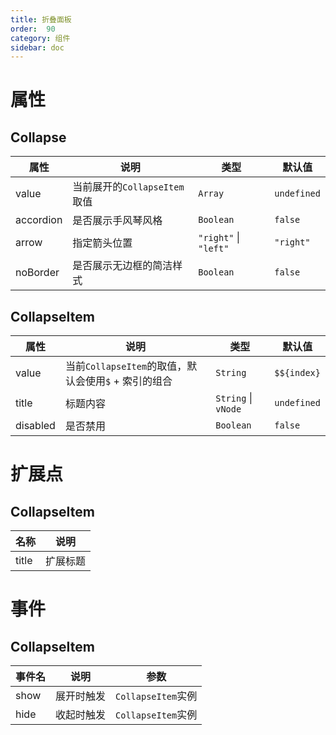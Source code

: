 ```yaml
---
title: 折叠面板
order:  90 
category: 组件
sidebar: doc
---
```


# 属性

## Collapse

| 属性 | 说明 | 类型 | 默认值 |
| --- | --- | --- | --- |
| value | 当前展开的`CollapseItem`取值 | `Array` | `undefined` |
| accordion | 是否展示手风琴风格 | `Boolean` | `false` |
| arrow | 指定箭头位置 | `"right"` &#124; `"left"` | `"right"` |
| noBorder | 是否展示无边框的简洁样式 | `Boolean` | `false` |

## CollapseItem

| 属性 | 说明 | 类型 | 默认值 |
| --- | --- | --- | --- |
| value | 当前`CollapseItem`的取值，默认会使用`$` + 索引的组合 | `String` | `$${index}` |
| title | 标题内容 | `String` &#124; `vNode` | `undefined` |
| disabled | 是否禁用 | `Boolean` | `false` |

# 扩展点

## CollapseItem

| 名称 | 说明 |
| --- | --- |
| title | 扩展标题 |

# 事件

## CollapseItem

| 事件名 | 说明 | 参数 |
| --- | --- | --- |
| show | 展开时触发 | `CollapseItem`实例 |
| hide | 收起时触发 | `CollapseItem`实例 |
